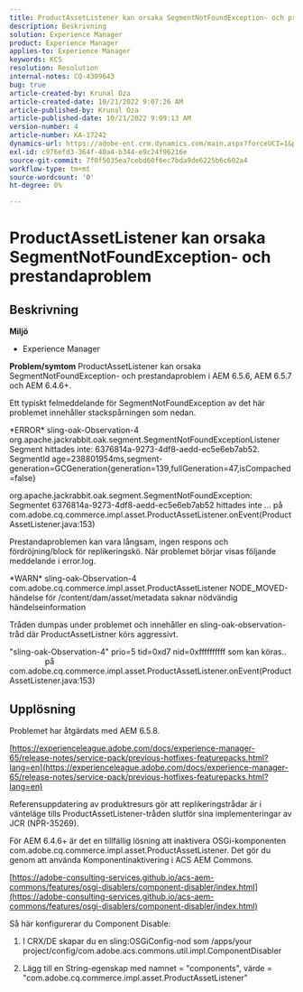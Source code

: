 ```yaml
---
title: ProductAssetListener kan orsaka SegmentNotFoundException- och prestandaproblem
description: Beskrivning
solution: Experience Manager
product: Experience Manager
applies-to: Experience Manager
keywords: KCS
resolution: Resolution
internal-notes: CQ-4309643
bug: true
article-created-by: Krunal Oza
article-created-date: 10/21/2022 9:07:26 AM
article-published-by: Krunal Oza
article-published-date: 10/21/2022 9:09:13 AM
version-number: 4
article-number: KA-17242
dynamics-url: https://adobe-ent.crm.dynamics.com/main.aspx?forceUCI=1&pagetype=entityrecord&etn=knowledgearticle&id=f9b60fc7-1f51-ed11-bba2-0022480867fb
exl-id: c976efd3-364f-40a4-b344-e9c24f96216e
source-git-commit: 7f0f5035ea7cebd60f6ec7bda9de6225b6c602a4
workflow-type: tm+mt
source-wordcount: '0'
ht-degree: 0%

---
```


# ProductAssetListener kan orsaka SegmentNotFoundException- och prestandaproblem

## Beskrivning

<b>Miljö</b>
- Experience Manager



<b>Problem/symtom</b>
ProductAssetListener kan orsaka SegmentNotFoundException- och prestandaproblem i AEM 6.5.6, AEM 6.5.7 och AEM 6.4.6+.



Ett typiskt felmeddelande för SegmentNotFoundException av det här problemet innehåller stackspårningen som nedan.

\*ERROR\* sling-oak-Observation-4 org.apache.jackrabbit.oak.segment.SegmentNotFoundExceptionListener Segment hittades inte: 6376814a-9273-4df8-aedd-ec5e6eb7ab52. SegmentId age=238801954ms,segment-generation=GCGeneration{generation=139,fullGeneration=47,isCompached=false}

org.apache.jackrabbit.oak.segment.SegmentNotFoundException: Segmentet 6376814a-9273-4df8-aedd-ec5e6eb7ab52 hittades inte ... på com.adobe.cq.commerce.impl.asset.ProductAssetListener.onEvent(ProductAssetListener.java:153)



Prestandaproblemen kan vara långsam, ingen respons och fördröjning/block för replikeringskö. När problemet börjar visas följande meddelande i error.log.

\*WARN\* sling-oak-Observation-4 com.adobe.cq.commerce.impl.asset.ProductAssetListener NODE_MOVED-händelse för /content/dam/asset/metadata saknar nödvändig händelseinformation



Tråden dumpas under problemet och innehåller en sling-oak-observation-tråd där ProductAssetListner körs aggressivt.

&quot;sling-oak-Observation-4&quot; prio=5 tid=0xd7 nid=0xffffffffff som kan köras..                 på com.adobe.cq.commerce.impl.asset.ProductAssetListener.onEvent(ProductAssetListener.java:153)


## Upplösning


Problemet har åtgärdats med AEM 6.5.8.

[https://experienceleague.adobe.com/docs/experience-manager-65/release-notes/service-pack/previous-hotfixes-featurepacks.html?lang=en](https://experienceleague.adobe.com/docs/experience-manager-65/release-notes/service-pack/previous-hotfixes-featurepacks.html?lang=en)

Referensuppdatering av produktresurs gör att replikeringstrådar är i vänteläge tills ProductAssetListener-tråden slutför sina implementeringar av JCR (NPR-35269).



För AEM 6.4.6+ är det en tillfällig lösning att inaktivera OSGi-komponenten com.adobe.cq.commerce.impl.asset.ProductAssetListener. Det gör du genom att använda Komponentinaktivering i ACS AEM Commons.

[https://adobe-consulting-services.github.io/acs-aem-commons/features/osgi-disablers/component-disabler/index.html](https://adobe-consulting-services.github.io/acs-aem-commons/features/osgi-disablers/component-disabler/index.html)



Så här konfigurerar du Component Disable:

1. I CRX/DE skapar du en sling:OSGiConfig-nod som /apps/your project/config/com.adobe.acs.commons.util.impl.ComponentDisabler

2. Lägg till en String-egenskap med namnet = &quot;components&quot;, värde = &quot;com.adobe.cq.commerce.impl.asset.ProductAssetListener&quot;
